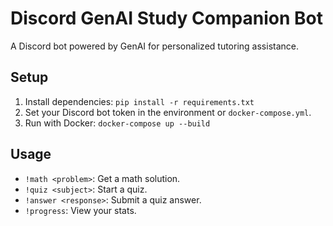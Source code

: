 # Discord GenAI Study Companion Bot

A Discord bot powered by GenAI for personalized tutoring assistance.

## Setup
1. Install dependencies: `pip install -r requirements.txt`
2. Set your Discord bot token in the environment or `docker-compose.yml`.
3. Run with Docker: `docker-compose up --build`

## Usage
- `!math <problem>`: Get a math solution.
- `!quiz <subject>`: Start a quiz.
- `!answer <response>`: Submit a quiz answer.
- `!progress`: View your stats.